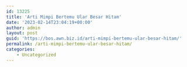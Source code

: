```yaml
---
id: 13225
title: 'Arti Mimpi Bertemu Ular Besar Hitam'
date: '2023-02-14T23:04:19+00:00'
author: admin
layout: post
guid: 'https://bos.awn.biz.id/arti-mimpi-bertemu-ular-besar-hitam/'
permalink: /arti-mimpi-bertemu-ular-besar-hitam/
categories:
    - Uncategorized
---
```


